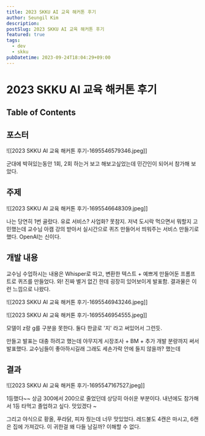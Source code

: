 ```yaml
---
title: 2023 SKKU AI 교육 해커톤 후기
author: Seungil Kim
description: 
postSlug: 2023 SKKU AI 교육 해커톤 후기
featured: true
tags:
  - dev
  - skku
pubDatetime: 2023-09-24T18:04:29+09:00
---
```

# 2023 SKKU AI 교육 해커톤 후기

## Table of Contents

## 포스터

![[2023 SKKU AI 교육 해커톤 후기-1695546579346.jpeg]]

군대에 박혀있는동안 1회, 2회 하는거 보고 해보고싶었는데 민간인이 되어서 참가해 보았다.

## 주제

![[2023 SKKU AI 교육 해커톤 후기-1695546648309.jpeg]]

나는 당연히 1번 골랐다. 유료 서비스? 사업화? 못참지.
저녁 도시락 먹으면서 뭐할지 고민했는데 교수님 아캠 강의 받아서 실시간으로 퀴즈 만들어서 띄워주는 서비스 만들기로 했다. OpenAI는 신이다.

## 개발 내용

교수님 수업하시는 내용은 Whisper로 따고, 변환한 텍스트 + 예쁘게 만들어둔 프롬프트로 퀴즈를 만들었다. 와! 진짜 별거 없긴 한데 굉장히 있어보이게 발표함. 결과물은 이런 느낌으로 나왔다.

![[2023 SKKU AI 교육 해커톤 후기-1695546943246.jpeg]]

![[2023 SKKU AI 교육 해커톤 후기-1695546954555.jpeg]]

모델이 z랑 g를 구분을 못한다. 둘다 한글로 '지' 라고 써있어서 그런듯.

만들고 발표는 대충 하려고 했는데 야무지게 시장조사 + BM + 추가 개발 분량까지 써서 발표했다.
교수님들이 좋아하시길래 그래도 세손가락 안에 들지 않을까? 했는데

## 결과

![[2023 SKKU AI 교육 해커톤 후기-1695547167527.jpeg]]

1등했다~~
상금 300에서 200으로 줄었던데 상당히 아쉬운 부분이다.
내년에도 참가해서 1등 타먹고 졸업하고 싶다. 맛있겠다 ~

그리고 야식으로 황올, 푸라닭, 피자 줬는데 너무 맛있었다. 레드불도 4캔은 마시고, 6캔은 집에 가져갔다. 이 귀한걸 왜 다들 남길까? 이해할 수 없다.
